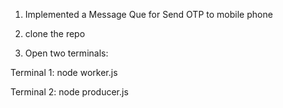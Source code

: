 1. Implemented a Message Que for Send OTP to mobile phone

2. clone the repo
   
3. Open two terminals:

Terminal 1: node worker.js

Terminal 2: node producer.js
